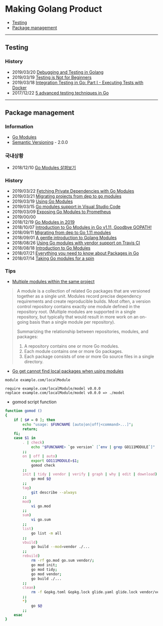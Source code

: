 # Making Golang Product

- [Testing](#testing)
- [Package management](#package-management)

---
## Testing
### History
- 2019/03/20 [Debugging and Testing in Golang](https://medium.com/@ibrahimpasha.m.d/debugging-and-testing-in-golang-93f4031b00d9)
- 2019/03/19 [Testing is Not for Beginners](https://www.calhoun.io/testing-is-not-for-beginners/)
- 2019/03/18 [Integration Testing in Go: Part I - Executing Tests with Docker](https://www.ardanlabs.com/blog/2019/03/integration-testing-in-go-executing-tests-with-docker.html)
- 2017/12/22 [5 advanced testing techniques in Go](https://segment.com/blog/5-advanced-testing-techniques-in-go/)


---
## Package management

### Information
- [Go Modules](https://github.com/golang/go/wiki/Modules)
- [Semantic Versioning](https://semver.org/) - 2.0.0


### 국내상황
- 2018/12/10 [Go Modules 살펴보기](https://velog.io/@kimmachinegun/Go-Go-Modules-%EC%82%B4%ED%8E%B4%EB%B3%B4%EA%B8%B0-7cjn4soifk)


### History
- 2019/03/22 [Fetching Private Dependencies with Go Modules](https://medium.com/@tim_raymond/fetching-private-dependencies-with-go-modules-1d65afe47c62)
- 2019/03/21 [Migrating projects from dep to go modules](http://elliot.land/post/migrating-projects-from-dep-to-go-modules)
- 2019/03/19 [Using Go Modules](https://blog.golang.org/using-go-modules)
- 2019/03/15 [Go modules support in Visual Studio Code](https://github.com/Microsoft/vscode-go/wiki/Go-modules-support-in-Visual-Studio-Code)
- 2019/03/09 [Exposing Go Modules to Prometheus](https://povilasv.me/exposing-go-modules-to-prometheus/)
- 2019/00/00
- 2018/12/19 [Go Modules in 2019](https://blog.golang.org/modules2019)
- 2018/10/07 [Introduction to Go Modules in Go v1.11, Goodbye GOPATH!](https://www.melvinvivas.com/go-version-1-11-modules/)
- 2018/09/11 [Migrating from dep to Go 1.11 modules](https://blog.callr.tech/migrating-from-dep-to-go-1.11-modules/)
- 2018/09/01 [A gentle introduction to Golang Modules](https://ukiahsmith.com/blog/a-gentle-introduction-to-golang-modules/)
- 2018/08/26 [Using Go modules with vendor support on Travis CI](https://arslan.io/2018/08/26/using-go-modules-with-vendor-support-on-travis-ci/)
- 2018/08/18 [Introduction to Go Modules](https://roberto.selbach.ca/intro-to-go-modules/)
- 2018/07/21 [Everything you need to know about Packages in Go](https://medium.com/rungo/everything-you-need-to-know-about-packages-in-go-b8bac62b74cc)
- 2018/07/14 [Taking Go modules for a spin](https://dave.cheney.net/2018/07/14/taking-go-modules-for-a-spin)


### Tips
- [Multiple modules within the same project](https://stackoverflow.com/questions/55041915/multiple-modules-within-the-same-project)
> A module is a collection of related Go packages that are versioned together as a single unit.
> Modules record precise dependency requirements and create reproducible builds.
> Most often, a version control repository contains exactly one module defined in the repository root. 
> (Multiple modules are supported in a single repository, 
> but typically that would result in more work on an on-going basis than a single module per repository).
>
> Summarizing the relationship between repositories, modules, and packages:
> 1. A repository contains one or more Go modules.
> 2. Each module contains one or more Go packages.
> 3. Each package consists of one or more Go source files in a single directory.

- [Go get cannot find local packages when using modules](https://stackoverflow.com/questions/52079662/go-get-cannot-find-local-packages-when-using-modules)
```
module example.com/localModule

require example.com/localModule/model v0.0.0
replace example.com/localModule/model v0.0.0 => ./model
```
- gomod script function
```sh
function gomod ()
{
    if [ $# = 0 ]; then
        echo "usage: $FUNCNAME [auto|on|off|<command>...]";
        return;
    fi;
    case $1 in
        . | check)
            echo "$FUNCNAME> `go version` [`env | grep GO111MODULE`]"
        ;;
        on | off | auto)
            export GO111MODULE=$1;
            gomod check
        ;;
        init | tidy | vendor | verify | graph | why | edit | download)
            go mod $@
        ;;
        tag)
            git describe --always
        ;;
        mod)
            vi go.mod
        ;;
        sum)
            vi go.sum
        ;;
        list)
            go list -m all
        ;;
        vbuild)
            go build --mod=vendor ./...
        ;;
        rebuild)
            rm -rf go.mod go.sum vendor/;
            go mod init;
            go mod tidy;
            go mod vendor;
            go build ./...
        ;;
        clean)
            rm -f Gopkg.toml Gopkg.lock glide.yaml glide.lock vendor/vendor.json
        ;;
        *)
            go $@
        ;;
    esac
}
```
